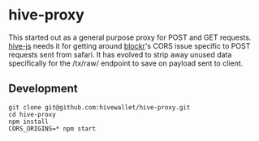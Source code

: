 # hive-proxy

This started out as a general purpose proxy for POST and GET requests. [hive-js](https://github.com/hivewallet/hive-js) needs it for getting around [blockr](http://blockr.io/)'s CORS issue specific to POST requests sent from safari.
It has evolved to strip away unused data specifically for the /tx/raw/ endpoint to save on payload sent to client.

## Development

    git clone git@github.com:hivewallet/hive-proxy.git
    cd hive-proxy
    npm install
    CORS_ORIGINS=* npm start
